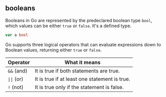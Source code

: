 ## booleans

Booleans in Go are represented by the predeclared boolean type `bool`, which values can be either `true` or `false`.
It's a defined type.

```go
var a bool
```

Go supports three logical operators that can evaluate expressions down to Boolean values, returning either `true` or `false`.

| Operator    | What it means                                 |
| ----------- | --------------------------------------------- |
| `&&` (and)  | It is true if both statements are true.       |
| `\|\|` (or) | It is true if at least one statement is true. |
| `!` (not)   | It is true only if the statement is false.    |
